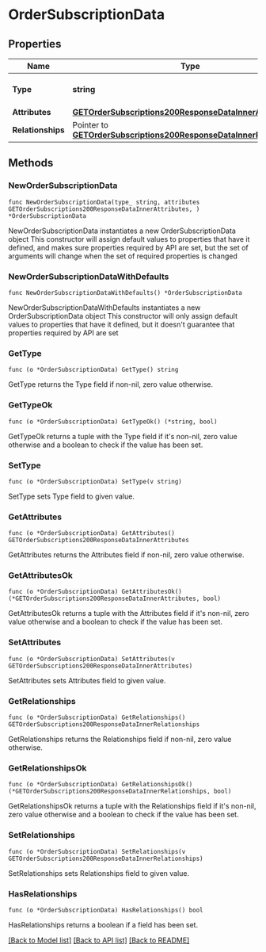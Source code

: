 # OrderSubscriptionData

## Properties

Name | Type | Description | Notes
------------ | ------------- | ------------- | -------------
**Type** | **string** | The resource&#39;s type | [default to "order_subscriptions"]
**Attributes** | [**GETOrderSubscriptions200ResponseDataInnerAttributes**](GETOrderSubscriptions200ResponseDataInnerAttributes.md) |  | 
**Relationships** | Pointer to [**GETOrderSubscriptions200ResponseDataInnerRelationships**](GETOrderSubscriptions200ResponseDataInnerRelationships.md) |  | [optional] 

## Methods

### NewOrderSubscriptionData

`func NewOrderSubscriptionData(type_ string, attributes GETOrderSubscriptions200ResponseDataInnerAttributes, ) *OrderSubscriptionData`

NewOrderSubscriptionData instantiates a new OrderSubscriptionData object
This constructor will assign default values to properties that have it defined,
and makes sure properties required by API are set, but the set of arguments
will change when the set of required properties is changed

### NewOrderSubscriptionDataWithDefaults

`func NewOrderSubscriptionDataWithDefaults() *OrderSubscriptionData`

NewOrderSubscriptionDataWithDefaults instantiates a new OrderSubscriptionData object
This constructor will only assign default values to properties that have it defined,
but it doesn't guarantee that properties required by API are set

### GetType

`func (o *OrderSubscriptionData) GetType() string`

GetType returns the Type field if non-nil, zero value otherwise.

### GetTypeOk

`func (o *OrderSubscriptionData) GetTypeOk() (*string, bool)`

GetTypeOk returns a tuple with the Type field if it's non-nil, zero value otherwise
and a boolean to check if the value has been set.

### SetType

`func (o *OrderSubscriptionData) SetType(v string)`

SetType sets Type field to given value.


### GetAttributes

`func (o *OrderSubscriptionData) GetAttributes() GETOrderSubscriptions200ResponseDataInnerAttributes`

GetAttributes returns the Attributes field if non-nil, zero value otherwise.

### GetAttributesOk

`func (o *OrderSubscriptionData) GetAttributesOk() (*GETOrderSubscriptions200ResponseDataInnerAttributes, bool)`

GetAttributesOk returns a tuple with the Attributes field if it's non-nil, zero value otherwise
and a boolean to check if the value has been set.

### SetAttributes

`func (o *OrderSubscriptionData) SetAttributes(v GETOrderSubscriptions200ResponseDataInnerAttributes)`

SetAttributes sets Attributes field to given value.


### GetRelationships

`func (o *OrderSubscriptionData) GetRelationships() GETOrderSubscriptions200ResponseDataInnerRelationships`

GetRelationships returns the Relationships field if non-nil, zero value otherwise.

### GetRelationshipsOk

`func (o *OrderSubscriptionData) GetRelationshipsOk() (*GETOrderSubscriptions200ResponseDataInnerRelationships, bool)`

GetRelationshipsOk returns a tuple with the Relationships field if it's non-nil, zero value otherwise
and a boolean to check if the value has been set.

### SetRelationships

`func (o *OrderSubscriptionData) SetRelationships(v GETOrderSubscriptions200ResponseDataInnerRelationships)`

SetRelationships sets Relationships field to given value.

### HasRelationships

`func (o *OrderSubscriptionData) HasRelationships() bool`

HasRelationships returns a boolean if a field has been set.


[[Back to Model list]](../README.md#documentation-for-models) [[Back to API list]](../README.md#documentation-for-api-endpoints) [[Back to README]](../README.md)


